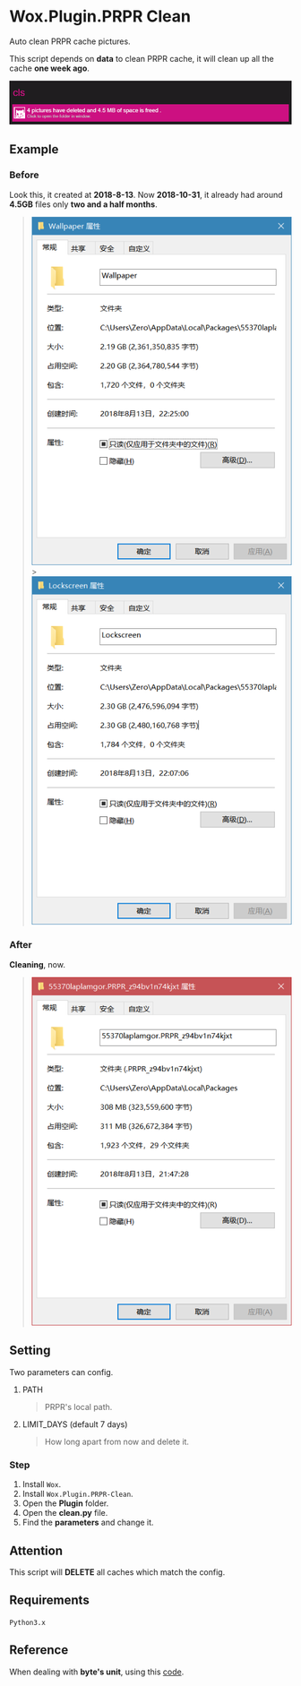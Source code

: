 # Wox.Plugin.PRPR Clean

Auto clean PRPR cache pictures.

This script depends on **data** to clean PRPR cache, it will clean up all the cache **one week ago**.

![screenshots](/Images/zero_20181031_223501.png)

## Example

### Before

Look this, it created at **2018-8-13**.
Now **2018-10-31**, it already had around **4.5GB** files only **two and a half months**.

> ![screenshots](/Images/Wallpaper.png) > ![screenshots](/Images/Lockscreen.png)

### After

**Cleaning**, now.

> ![screenshots](/Images/zero_20181031_223337.png)

## Setting

Two parameters can config.

1. PATH

    > PRPR's local path.

1. LIMIT_DAYS (default 7 days)

    > How long apart from now and delete it.

### Step

1. Install `Wox`.
1. Install `Wox.Plugin.PRPR-Clean`.
1. Open the **Plugin** folder.
1. Open the **clean.py** file.
1. Find the **parameters** and change it.

## Attention

This script will **DELETE** all caches which match the config.

## Requirements

`Python3.x`

## Reference

When dealing with **byte's unit**, using this [code](https://www.cnblogs.com/misspy/p/3661770.html).
